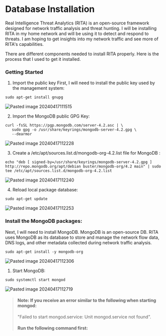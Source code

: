 # Database Installation

Real Intelligence Threat Analytics (RITA) is an open-source framework designed for network traffic analysis and threat hunting. I will be installing RITA in my home network and will be using it to detect and respond to threats. I am hoping to get insights into my network traffic and see more of RITA's capabilities.

There are different components needed to install RITA properly. Here is the process that I used to get it installed. 

### Getting Started

1. Import the public key 
First, I will need to install the public key used by the management system:
```
sudo apt-get install gnupg
```
![Pasted image 20240417111515](https://github.com/lm3nitro/Projects/assets/55665256/bd445abe-36b1-4685-b3e2-4f77eb809380)

2. Import the MongoDB public GPG Key:

```
curl -fsSL https://pgp.mongodb.com/server-4.2.asc | \
   sudo gpg -o /usr/share/keyrings/mongodb-server-4.2.gpg \
   --dearmor
```
![Pasted image 20240417112228](https://github.com/lm3nitro/Projects/assets/55665256/5393d35e-f6fb-4867-9ed2-650d10061a81)

3. Create a /etc/apt/sources.list.d/mongodb-org-4.2.list file for MongoDB :
```
echo "deb [ signed-by=/usr/share/keyrings/mongodb-server-4.2.gpg ] http://repo.mongodb.org/apt/debian buster/mongodb-org/4.2 main" | sudo tee /etc/apt/sources.list.d/mongodb-org-4.2.list
```
![Pasted image 20240417112240](https://github.com/lm3nitro/Projects/assets/55665256/34687981-c111-4eb8-a3b8-91fdfe409393)

4. Reload local package database:
```
sudo apt-get update
```

![Pasted image 20240417112253](https://github.com/lm3nitro/Projects/assets/55665256/30ba1278-db34-4354-99b3-a72c2208e64b)

### Install the MongoDB packages:

Next, I will need to install MongoDB. MongoDB is an open-source DB. RITA uses MongoDB as its database to store and manage the network flow data, DNS logs, and other metadata collected during network traffic analysis. 
```
sudo apt-get install -y mongodb-org
```
![Pasted image 20240417112306](https://github.com/lm3nitro/Projects/assets/55665256/95ed4fdd-8d53-4c15-ab02-a13d6398f983)

1. Start MongoDB:
```
sudo systemctl start mongod
```
![Pasted image 20240417112719](https://github.com/lm3nitro/Projects/assets/55665256/91983b05-12dc-4d0c-b7cc-f982bec6a9c9)

> #### Note: If you receive an error similar to the following when starting mongod:
> "Failed to start mongod.service: Unit mongod.service not found".
> #### Run the following command first:
